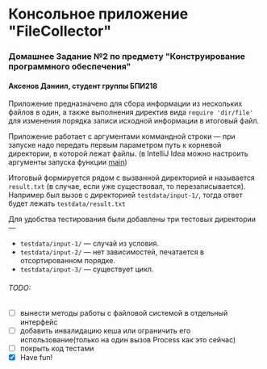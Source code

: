 # Консольное приложение "FileCollector"

### Домашнее Задание №2 по предмету "Конструирование программного обеспечения"

#### Аксенов Даниил, студент группы БПИ218

Приложение предназначено для сбора информации из нескольких файлов в один, а также выполнения директив
вида `require 'dir/file'` для изменения порядка записи исходной информации в итоговый файл.

Приложение работает с аргументами коммандной строки — при запуске надо передать первым параметром путь к корневой
директории, в которой лежат файлы. (в IntelliJ Idea можно настроить аргументы запуска функции [main](https://github.com/4el0ve4ek/filecollector/blob/master/src/main/java/Main.java#L9))

Итоговый формируется рядом с вызванной директорией и называется `result.txt` (в случае, если уже существовал, то
перезаписывается). Например был вызов с директорией `testdata/input-1/`, тогда ответ будет лежать `testdata/result.txt`

Для удобства тестирования были добавлены три тестовых директории —

- `testdata/input-1/` — случай из условия.
- `testdata/input-2/` — нет зависимостей, печатается в отсортированном порядке.
- `testdata/input-3/` — существует цикл.

###### TODO:

- [ ] вынести методы работы с файловой системой в отдельный интерфейс
- [ ] добавить инвалидацию кеша или ограничить его использование(только на один вызов Process как это сейчас)
- [ ] покрыть код тестами
- [x] Have fun!
